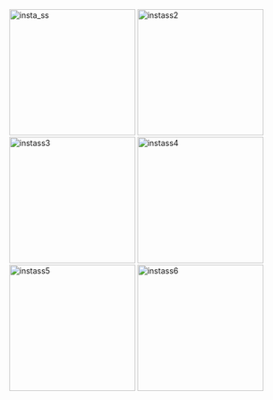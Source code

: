 <img width="225" alt="insta_ss" src="https://user-images.githubusercontent.com/58626055/129182662-79ce83ad-709e-4790-90ed-6bceba587176.png">
<img width="225" alt="instass2" src="https://user-images.githubusercontent.com/58626055/129182703-50af0709-180b-4377-82ca-6ed87d32f0df.png"><img width="225" alt="instass3" src="https://user-images.githubusercontent.com/58626055/129182993-35449722-d459-4ada-a25c-ea94ef076006.png">

<img width="225" alt="instass4" src="https://user-images.githubusercontent.com/58626055/129182728-1ddd7ddf-55fe-4a21-9850-e5bff6c2ef4a.png">
<img width="225" alt="instass5" src="https://user-images.githubusercontent.com/58626055/129182734-5c813c56-bd92-43ab-bdfd-45c2f56dcaf6.png">
<img width="225" alt="instass6" src="https://user-images.githubusercontent.com/58626055/129182746-98a9c0da-93ca-4507-a2c5-4b3a2cb2de1a.png">

